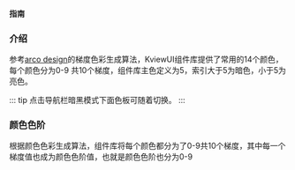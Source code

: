 <div class="w-screen !overflow-x-hidden" />

#### <span class="text-lg text-gray-500 font-normal">指南</span>

### 介绍
参考[arco design](https://arco.design)的梯度色彩生成算法，KviewUI组件库提供了常用的14个颜色，每个颜色分为0-9 共10个梯度，组件库主色定义为5，索引大于5为暗色，小于5为亮色。

<!-- ### 暗黑模式 -->
::: tip
点击导航栏暗黑模式下面色板可随着切换。
:::

<Palettes />

### 颜色色阶
根据颜色色彩生成算法，组件库将每个颜色都分为了0-9共10个梯度，其中每一个梯度值也成为颜色色阶值，也就是颜色色阶也分为0-9